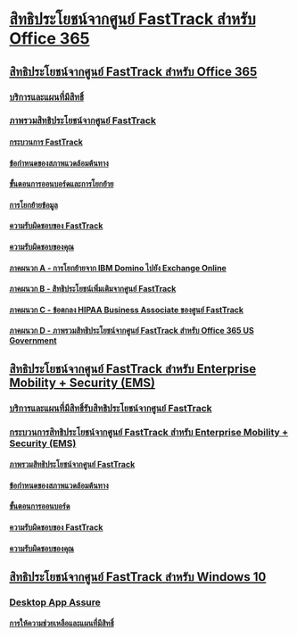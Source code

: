 # [สิทธิประโยชน์จากศูนย์ FastTrack สำหรับ Office 365](M365-fasttrack-benefit-overview.md)
## [สิทธิประโยชน์จากศูนย์ FastTrack สำหรับ Office 365](O365-fasttrack-benefit-for-office-365.md)
### [บริการและแผนที่มีสิทธิ์](O365-eligible-services-and-plans.md)
### [ภาพรวมสิทธิประโยชน์จากศูนย์ FastTrack](O365-fasttrack-benefit-overview.md)
#### [กระบวนการ FastTrack](O365-fasttrack-process.md)
#### [ข้อกำหนดของสภาพแวดล้อมต้นทาง](O365-source-environment-expectations.md)
#### [ขั้นตอนการออนบอร์ดและการโยกย้าย](O365-onboarding-and-migration.md)
#### [การโยกย้ายข้อมูล](O365-data-migration.md)
#### [ความรับผิดชอบของ FastTrack](O365-fasttrack-responsibilities.md)
#### [ความรับผิดชอบของคุณ](O365-your-responsibilities.md)
#### [ภาคผนวก A - การโยกย้ายจาก IBM Domino ไปยัง Exchange Online](O365-from-ibm-domino-to-exchange-online.md)
#### [ภาคผนวก B - สิทธิประโยชน์เพิ่มเติมจากศูนย์ FastTrack](O365-fasttrack-additional-benefits.md)
#### [ภาคผนวก C - ข้อตกลง HIPAA Business Associate ของศูนย์ FastTrack](O365-hipaa-business-associate-agreement.md)
#### [ภาคผนวก D - ภาพรวมสิทธิประโยชน์จากศูนย์ FastTrack สำหรับ Office 365 US Government](US-Gov-appendix-overview.md)
## [สิทธิประโยชน์จากศูนย์ FastTrack สำหรับ Enterprise Mobility + Security (EMS)](https://docs.microsoft.com/en-us/enterprise-mobility-security/Solutions/enterprise-mobility-fasttrack-program?toc=/fasttrack/fasttrack/toc.json)
### [บริการและแผนที่มีสิทธิ์รับสิทธิประโยชน์จากศูนย์ FastTrack](https://docs.microsoft.com/en-us/enterprise-mobility-security/Solutions/fasttrack-center-benefit-for-enterprise-mobility-suite-ems?toc=/fasttrack/fasttrack/toc.json)
### [กระบวนการสิทธิประโยชน์จากศูนย์ FastTrack สำหรับ Enterprise Mobility + Security (EMS)](https://docs.microsoft.com/en-us/enterprise-mobility-security/Solutions/fasttrack-center-benefit-process-for-enterprise-mobility-suite-ems?toc=/fasttrack/fasttrack/toc.json)
#### [ภาพรวมสิทธิประโยชน์จากศูนย์ FastTrack](https://docs.microsoft.com/en-us/enterprise-mobility-security/Solutions/fasttrack-center-benefit-process-for-ems-overview?toc=/fasttrack/fasttrack/toc.json)
#### [ข้อกำหนดของสภาพแวดล้อมต้นทาง](https://docs.microsoft.com/en-us/enterprise-mobility-security/Solutions/fasttrack-center-benefit-process-for-ems-environment-expectations?toc=/fasttrack/fasttrack/toc.json)
#### [ขั้นตอนการออนบอร์ด](https://docs.microsoft.com/en-us/enterprise-mobility-security/Solutions/fasttrack-center-benefit-process-for-ems-phases?toc=/fasttrack/fasttrack/toc.json)
#### [ความรับผิดชอบของ FastTrack](https://docs.microsoft.com/en-us/enterprise-mobility-security/Solutions/fasttrack-center-benefit-process-for-ems-fasttrack-responsibilities?toc=/fasttrack/fasttrack/toc.json)
#### [ความรับผิดชอบของคุณ](https://docs.microsoft.com/en-us/enterprise-mobility-security/Solutions/fasttrack-center-benefit-process-for-ems-your-responsibilities?toc=/fasttrack/fasttrack/toc.json)
## [สิทธิประโยชน์จากศูนย์ FastTrack สำหรับ Windows 10](Win-10-fasttrack-benefit-for-Windows-10.md)
### [Desktop App Assure](Win-10-desktop-app-assure.md)
#### [การให้ความช่วยเหลือและแผนที่มีสิทธิ์](Win-10-daa-assistance-offered-and-plans.md)
